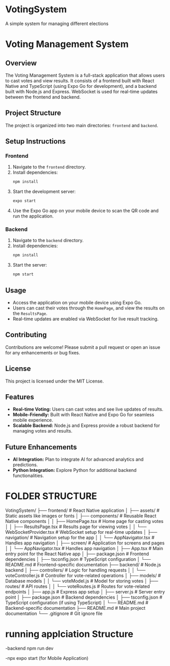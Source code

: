 # VotingSystem
A simple system for managing different elections

# Voting Management System

## Overview
The Voting Management System is a full-stack application that allows users to cast votes and view results. It consists of a frontend built with React Native and TypeScript (using Expo Go for development), and a backend built with Node.js and Express. WebSocket is used for real-time updates between the frontend and backend.

## Project Structure
The project is organized into two main directories: `frontend` and `backend`.

## Setup Instructions

### Frontend
1. Navigate to the `frontend` directory.
2. Install dependencies:
   ```bash
   npm install
   ```
3. Start the development server:
   ```bash
   expo start
   ```
4. Use the Expo Go app on your mobile device to scan the QR code and run the application.

### Backend
1. Navigate to the `backend` directory.
2. Install dependencies:
   ```bash
   npm install
   ```
3. Start the server:
   ```bash
   npm start
   ```

## Usage
- Access the application on your mobile device using Expo Go.
- Users can cast their votes through the `HomePage`, and view the results on the `ResultsPage`.
- Real-time updates are enabled via WebSocket for live result tracking.

## Contributing
Contributions are welcome! Please submit a pull request or open an issue for any enhancements or bug fixes.

## License
This project is licensed under the MIT License.

## Features
- **Real-time Voting:** Users can cast votes and see live updates of results.
- **Mobile-Friendly:** Built with React Native and Expo Go for seamless mobile experience.
- **Scalable Backend:** Node.js and Express provide a robust backend for managing votes and results.

## Future Enhancements
- **AI Integration:** Plan to integrate AI for advanced analytics and predictions.
- **Python Integration:** Explore Python for additional backend functionalities.

# FOLDER STRUCTURE
VotingSystem/
├── frontend/                  # React Native application
│   ├── assets/                # Static assets like images or fonts
│   ├── components/            # Reusable React Native components
│   │   ├── HomePage.tsx       # Home page for casting votes
│   │   ├── ResultsPage.tsx    # Results page for viewing votes
│   │   └── WebSocketProvider.tsx # WebSocket setup for real-time updates
│   ├── navigation/            # Navigation setup for the app
│   │   └── AppNavigator.tsx   # Handles app navigation
│   ├── screen/                # Application for screens and pages
│   │   └── AppNavigator.tsx   # Handles app navigation
│   ├── App.tsx                # Main entry point for the React Native app
│   ├── package.json           # Frontend dependencies
│   ├── tsconfig.json          # TypeScript configuration
│   └── README.md              # Frontend-specific documentation
├── backend/                   # Node.js backend
│   ├── controllers/           # Logic for handling requests
│   │   └── voteController.js  # Controller for vote-related operations
│   ├── models/                # Database models
│   │   └── voteModel.js       # Model for storing votes
│   ├── routes/                # API routes
│   │   └── voteRoutes.js      # Routes for vote-related endpoints
│   ├── app.js                 # Express app setup
│   ├── server.js              # Server entry point
│   ├── package.json           # Backend dependencies
│   ├── tsconfig.json          # TypeScript configuration (if using TypeScript)
│   └── README.md              # Backend-specific documentation
├── README.md                  # Main project documentation
└── .gitignore                 # Git ignore file




# running applciation Structure

-backend
npm run dev

-npx expo start (for Mobile Application)